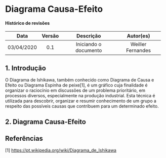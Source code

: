 # Diagrama Causa-Efeito

#### Histórico de revisões
|   Data   |  Versão  |        Descrição       |          Autor(es)          |
|:--------:|:--------:|:----------------------:|:---------------------------:|
|03/04/2020|   0.1    | Iniciando o documento | Weiller Fernandes  |


## 1. Introdução
O Diagrama de Ishikawa, também conhecido como Diagrama de Causa e Efeito ou Diagrama Espinha de peixe[1], é um gráfico cuja finalidade é organizar o raciocínio em discussões de um problema prioritário, em processos diversos, especialmente na produção industrial. Esta técnica é utilizada para descobrir, organizar e resumir conhecimento de um grupo a respeito das possíveis causas que contribuem para um determinado efeito.


## 2. Diagrama Causa-Efeito


## Referências

[1] https://pt.wikipedia.org/wiki/Diagrama_de_Ishikawa
